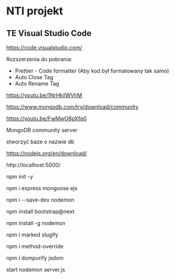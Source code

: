 # NTI projekt

## TE Visual Studio Code

https://code.visualstudio.com/

Rozszerzenia do pobrania:

- Prettier - Code formatter (Aby kod był formatowany tak samo)
- Auto Close Tag
- Auto Rename Tag


https://youtu.be/1NrHkjlWVhM

https://www.mongodb.com/try/download/community

https://youtu.be/FwMwO8pXfq0

MongoDB community server

stworzyć baze o nazwie db

https://nodejs.org/en/download/

http://localhost:5000/

npm init -y

npm i express mongoose ejs

npm i --save-dev nodemon

npm install bootstrap@next

npm install -g nodemon

npm i marked slugify

npm i method-override

npm i dompurify jsdom

start nodemon server.js